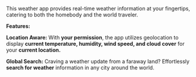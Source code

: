 This weather app provides real-time weather information at your fingertips, catering to both the homebody and the world traveler.

**Features:**

**Location Aware:** With **your permission**, the app utilizes geolocation to display **current temperature, humidity, wind speed, and cloud cover** for your **current location.**

**Global Search:** Craving a weather update from a faraway land? Effortlessly **search for weather** information in any city around the world.
